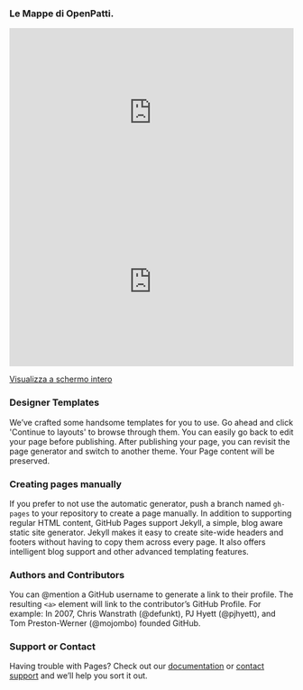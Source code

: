 ### Le Mappe di OpenPatti.
<iframe width="100%" height="300px" frameBorder="0" src="https://umap.openstreetmap.fr/it/map/la-villa-romana-di-patti-marina_61891?scaleControl=false&miniMap=false&scrollWheelZoom=false&zoomControl=true&allowEdit=false&moreControl=true&datalayersControl=true&onLoadPanel=undefined&captionBar=false"></iframe>

<iframe width="100%" height="300px" frameBorder="0" src="https://umap.openstreetmap.fr/it/map/alla-scoperta-di-adelasia-del-vasto-sulle-orme-di-_141271?scaleControl=false&miniMap=false&scrollWheelZoom=false&zoomControl=true&allowEdit=false&moreControl=true&searchControl=null&tilelayersControl=null&embedControl=null&datalayersControl=true&onLoadPanel=caption&captionBar=false"></iframe><p><a href="https://umap.openstreetmap.fr/it/map/alla-scoperta-di-adelasia-del-vasto-sulle-orme-di-_141271">Visualizza a schermo intero</a></p>

### Designer Templates
We’ve crafted some handsome templates for you to use. Go ahead and click 'Continue to layouts' to browse through them. You can easily go back to edit your page before publishing. After publishing your page, you can revisit the page generator and switch to another theme. Your Page content will be preserved.

### Creating pages manually
If you prefer to not use the automatic generator, push a branch named `gh-pages` to your repository to create a page manually. In addition to supporting regular HTML content, GitHub Pages support Jekyll, a simple, blog aware static site generator. Jekyll makes it easy to create site-wide headers and footers without having to copy them across every page. It also offers intelligent blog support and other advanced templating features.

### Authors and Contributors
You can @mention a GitHub username to generate a link to their profile. The resulting `<a>` element will link to the contributor’s GitHub Profile. For example: In 2007, Chris Wanstrath (@defunkt), PJ Hyett (@pjhyett), and Tom Preston-Werner (@mojombo) founded GitHub.

### Support or Contact
Having trouble with Pages? Check out our [documentation](https://help.github.com/pages) or [contact support](https://github.com/contact) and we’ll help you sort it out.
